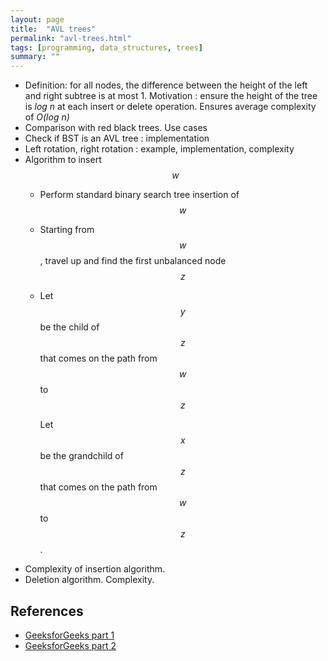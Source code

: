 ```yaml
---
layout: page
title:  "AVL trees"
permalink: "avl-trees.html"
tags: [programming, data_structures, trees]
summary: ""
---
```


* Definition: for all nodes, the difference between the height of the left and right subtree is at most 1. Motivation : ensure the height of the tree is *log n* at each insert or delete operation. Ensures average complexity of *O(log n)*
* Comparison with red black trees. Use cases
* Check if BST is an AVL tree : implementation
* Left rotation, right rotation : example, implementation, complexity
* Algorithm to insert $$w$$
  - Perform standard binary search tree insertion of $$w$$
  - Starting from $$w$$, travel up and find the first unbalanced node $$z$$
  - Let $$y$$ be the child of $$z$$ that comes on the path from $$w$$ to $$z$$ 

    Let $$x$$ be the grandchild of $$z$$ that comes on the path from $$w$$ to $$z$$.
* Complexity of insertion algorithm.
* Deletion algorithm. Complexity.

## References
* [GeeksforGeeks part 1](https://www.geeksforgeeks.org/avl-tree-set-1-insertion/)
* [GeeksforGeeks part 2](https://www.geeksforgeeks.org/avl-tree-set-2-deletion/?ref=lbp)